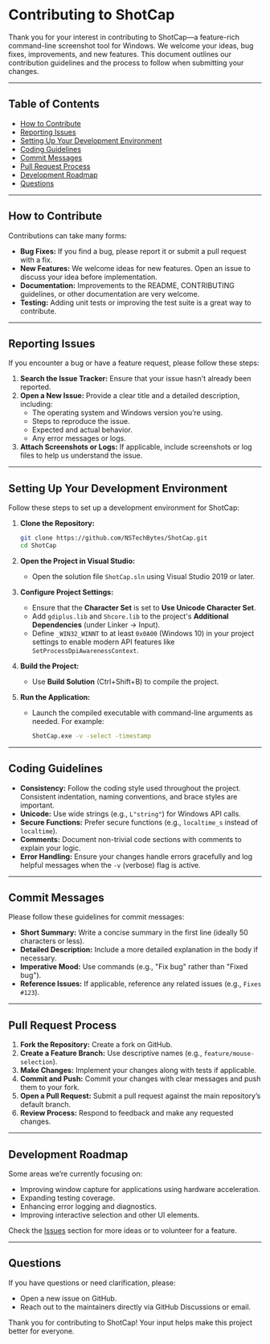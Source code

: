 # Contributing to ShotCap

Thank you for your interest in contributing to ShotCap—a feature-rich command-line screenshot tool for Windows. We welcome your ideas, bug fixes, improvements, and new features. This document outlines our contribution guidelines and the process to follow when submitting your changes.

---

## Table of Contents

- [How to Contribute](#how-to-contribute)
- [Reporting Issues](#reporting-issues)
- [Setting Up Your Development Environment](#setting-up-your-development-environment)
- [Coding Guidelines](#coding-guidelines)
- [Commit Messages](#commit-messages)
- [Pull Request Process](#pull-request-process)
- [Development Roadmap](#development-roadmap)
- [Questions](#questions)

---

## How to Contribute

Contributions can take many forms:
- **Bug Fixes:** If you find a bug, please report it or submit a pull request with a fix.
- **New Features:** We welcome ideas for new features. Open an issue to discuss your idea before implementation.
- **Documentation:** Improvements to the README, CONTRIBUTING guidelines, or other documentation are very welcome.
- **Testing:** Adding unit tests or improving the test suite is a great way to contribute.

---

## Reporting Issues

If you encounter a bug or have a feature request, please follow these steps:
1. **Search the Issue Tracker:** Ensure that your issue hasn't already been reported.
2. **Open a New Issue:** Provide a clear title and a detailed description, including:
   - The operating system and Windows version you’re using.
   - Steps to reproduce the issue.
   - Expected and actual behavior.
   - Any error messages or logs.
3. **Attach Screenshots or Logs:** If applicable, include screenshots or log files to help us understand the issue.

---

## Setting Up Your Development Environment

Follow these steps to set up a development environment for ShotCap:

1. **Clone the Repository:**

   ```bash
   git clone https://github.com/NSTechBytes/ShotCap.git
   cd ShotCap
   ```

2. **Open the Project in Visual Studio:**
   - Open the solution file `ShotCap.sln` using Visual Studio 2019 or later.

3. **Configure Project Settings:**
   - Ensure that the **Character Set** is set to **Use Unicode Character Set**.
   - Add `gdiplus.lib` and `Shcore.lib` to the project's **Additional Dependencies** (under Linker → Input).
   - Define `_WIN32_WINNT` to at least `0x0A00` (Windows 10) in your project settings to enable modern API features like `SetProcessDpiAwarenessContext`.

4. **Build the Project:**
   - Use **Build Solution** (Ctrl+Shift+B) to compile the project.

5. **Run the Application:**
   - Launch the compiled executable with command-line arguments as needed. For example:
     
     ```bash
     ShotCap.exe -v -select -timestamp
     ```

---

## Coding Guidelines

- **Consistency:** Follow the coding style used throughout the project. Consistent indentation, naming conventions, and brace styles are important.
- **Unicode:** Use wide strings (e.g., `L"string"`) for Windows API calls.
- **Secure Functions:** Prefer secure functions (e.g., `localtime_s` instead of `localtime`).
- **Comments:** Document non-trivial code sections with comments to explain your logic.
- **Error Handling:** Ensure your changes handle errors gracefully and log helpful messages when the `-v` (verbose) flag is active.

---

## Commit Messages

Please follow these guidelines for commit messages:
- **Short Summary:** Write a concise summary in the first line (ideally 50 characters or less).
- **Detailed Description:** Include a more detailed explanation in the body if necessary.
- **Imperative Mood:** Use commands (e.g., "Fix bug" rather than "Fixed bug").
- **Reference Issues:** If applicable, reference any related issues (e.g., `Fixes #123`).

---

## Pull Request Process

1. **Fork the Repository:** Create a fork on GitHub.
2. **Create a Feature Branch:** Use descriptive names (e.g., `feature/mouse-selection`).
3. **Make Changes:** Implement your changes along with tests if applicable.
4. **Commit and Push:** Commit your changes with clear messages and push them to your fork.
5. **Open a Pull Request:** Submit a pull request against the main repository’s default branch.
6. **Review Process:** Respond to feedback and make any requested changes.

---

## Development Roadmap

Some areas we’re currently focusing on:
- Improving window capture for applications using hardware acceleration.
- Expanding testing coverage.
- Enhancing error logging and diagnostics.
- Improving interactive selection and other UI elements.

Check the [Issues](https://github.com/NSTechBytes/ShotCap/issues) section for more ideas or to volunteer for a feature.

---

## Questions

If you have questions or need clarification, please:
- Open a new issue on GitHub.
- Reach out to the maintainers directly via GitHub Discussions or email.

Thank you for contributing to ShotCap! Your input helps make this project better for everyone.
